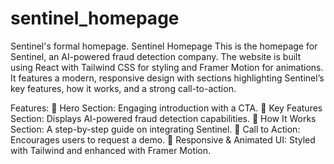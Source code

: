 # sentinel_homepage
Sentinel's formal homepage.
Sentinel Homepage
This is the homepage for Sentinel, an AI-powered fraud detection company. The website is built using React with Tailwind CSS for styling and Framer Motion for animations. It features a modern, responsive design with sections highlighting Sentinel’s key features, how it works, and a strong call-to-action.

Features:
🔹 Hero Section: Engaging introduction with a CTA.
🔹 Key Features Section: Displays AI-powered fraud detection capabilities.
🔹 How It Works Section: A step-by-step guide on integrating Sentinel.
🔹 Call to Action: Encourages users to request a demo.
🔹 Responsive & Animated UI: Styled with Tailwind and enhanced with Framer Motion.
